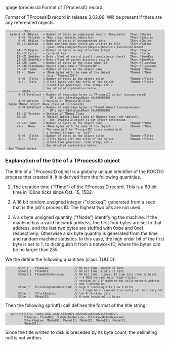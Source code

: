 \page tprocessid Format of TProcessID record


Format of TProcessID record in release 3.02.06.
Will be present if there are any referenced objects.

<div style="background-color: lightgrey; font-size: 0.9vw;"><pre>
 ----------TKey---------------
   byte 0->3  Nbytes   = Number of bytes in compressed record (Tkey+data)   TKey::fNbytes
        4->5  Version  = TKey class version identifier                      TKey::fVersion
        6->9  ObjLen   = Number of bytes of uncompressed data               TKey::fObjLen
       10->13 Datime   = Date and time when record was written to file      TKey::fDatime
                       | (year-1995)<<26|month<<22|day<<17|hour<<12|minute<<6|second
       14->15 KeyLen   = Number of bytes in key structure (TKey)            TKey::fKeyLen
       16->17 Cycle    = Cycle of key                                       TKey::fCycle
       18->21 SeekKey  = Byte offset of record itself (consistency check)   TKey::fSeekKey
       22->25 SeekPdir = Byte offset of parent directory record             TKey::fSeekPdir
       26->26 lname    = Number of bytes in the class name (10)             TKey::fClassName
       27->36 ClassName= Object Class Name ("TProcessID")                   TKey::fClassName
       37->37 lname    = Number of bytes in the object name                 TNamed::fName
       38->.. Name     = lName bytes with the name of the object            TNamed::fName
                       | (e.g. "ProcessID0")
        0->0  lTitle   = Number of bytes in the object title                TNamed::fTitle
        1->.. Title    = lTitle bytes with the title of the object          TNamed::fTitle
                       | (Identifies processor, time stamp, etc.)
                       | See detailed explanation below.
 ----------DATA--------------
        0->3 ByteCount = Number of remaining bytes in TProcessID object (uncompressed)
                       |   OR'd with kByteCountMask (0x40000000)
        4->5 Version   = Version of TProcessID Class
 -Begin TNamed object (Base class of TProcessID)
        6->9 ByteCount = Number of remaining bytes in TNamed object (uncompressed)
                       |   OR'd with kByteCountMask (0x40000000)
       10->11 Version  = Version of TNamed Class
       12->21          = TObject object (Base class of TNamed) (see \ref tobject).
                       |   The TProcessID object is not itself referenced.
       22->22 lname    = Number of bytes in the object name                 TNamed::fName
       23->.. Name     = lName bytes with the name of the object            TNamed::fName
                       | The name will be "ProcessID" concatenated with
                       | a decimal integer, or "pidf".
        0->0  lTitle   = Number of bytes in the object title                TNamed::fTitle
        1->.. Title    = lTitle bytes with the title of the object          TNamed::fTitle
                       | (Identifies processor, time stamp, etc.)
                       | See detailed explanation below.
 -End TNamed object
</pre></div>

### Explanation of the title of a TProcessID object

The title of a TProcessID object is a globally unique identifier of the
ROOTIO process that created it.  It is derived from the following quantities.

  1. The creation time ("fTime") of the TProcessID record.  This is a 60 bit time
     in 100ns ticks since Oct. 15, 1582.

  2. A 16 bit random unsigned integer ("clockeq") generated from a seed that is the
     job's process ID.  The highest two bits are not used.

  3. A six byte unsigned quantity ("fNode") identifying the machine.  If the machine has a
     valid network address, the first four bytes are set to that address, and the last two bytes
     are stuffed with 0xbe and 0xef respectively.  Otherwise a six byte quantity is generated
     from the time and random machine statistics. In this case, the high order bit of the
     first byte is set to 1, to distinguish it from a network ID, where the bytes can be
     no larger than 255.

We the define the following quantities (class TUUID):
<div style="background-color: lightgrey; font-size: 0.9vw;"><pre>
        UInt_t    fTimeLow;               // 60 bit time, lowest 32 bits
        UShort_t  fTimeMid;               // 60 bit time, middle 16 bits
        UShort_t  fTimeHiAndVersion;      // 60 bit time, highest 12 time bits (low 12 bits)
                                          // + 4 UUID version bits (high 4 bits)
                                          // version is 1 if machine has valid network address
                                          // and 3 otherwise.
        UChar_t   fClockSeqHiAndReserved; // high 6 clockseq bits (low 6 bits)
                                          // + 2 high bits reserved (currently set to binary 10)
        UChar_t   fClockSeqLow;           // low 8 clockseq bits
        UChar_t   fNode[6];               // 6 node (machine) id bytes
</pre></div>

Then the following sprintf() call defines the format of the title string:
<div style="background-color: lightgrey; font-size: 0.9vw;"><pre>
   sprintf(Title, "%08x-%04x-%04x-%02x%02x-%02x%02x%02x%02x%02x%02x",
           fTimeLow, fTimeMid, fTimeHiAndVersion, fClockSeqHiAndReserved,
           fClockSeqLow, fNode[0], fNode[1], fNode[2], fNode[3], fNode[4],
           fNode[5]);
</pre></div>

Since the title written to disk is preceded by its byte count, the delimiting null is not written.

